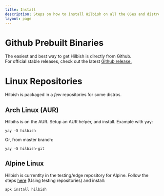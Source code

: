 ```yaml
---
title: Install
description: Steps on how to install Hilbish on all the OSes and distros supported.
layout: page
---
```

# Github Prebuilt Binaries
The easiest and best way to get Hilbish is directly from Github.  
For official stable releases, check out the latest [Github release.](https://github.com/Rosettea/Hilbish/releases/latest)

# Linux Repositories
Hilbish is packaged in a *few* repositories for some distros.

## Arch Linux (AUR)
Hilbihs is on the AUR. Setup an AUR helper, and install.
Example with yay:  

```
yay -S hilbish
```

Or, from master branch:  
```
yay -S hilbish-git
```

## Alpine Linux
Hilbish is currentlty in the testing/edge repository for Alpine.
Follow the steps [here](https://wiki.alpinelinux.org/wiki/Enable_Community_Repository)
(Using testing repositories) and install:  
```
apk install hilbish
```
